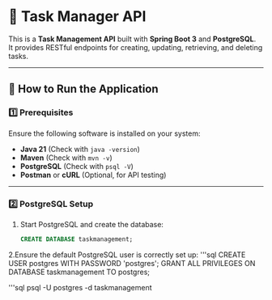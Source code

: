 # 📝 Task Manager API

This is a **Task Management API** built with **Spring Boot 3** and **PostgreSQL**.  
It provides RESTful endpoints for creating, updating, retrieving, and deleting tasks.  

---

## 🚀 **How to Run the Application**

### **1️⃣ Prerequisites**
Ensure the following software is installed on your system:  
- **Java 21** (Check with `java -version`)  
- **Maven** (Check with `mvn -v`)  
- **PostgreSQL** (Check with `psql -V`)  
- **Postman** or **cURL** (Optional, for API testing)  

---

### **2️⃣ PostgreSQL Setup**
1. Start PostgreSQL and create the database:  
   ```sql
   CREATE DATABASE taskmanagement;
2.Ensure the default PostgreSQL user is correctly set up:
 '''sql
 CREATE USER postgres WITH PASSWORD 'postgres';
GRANT ALL PRIVILEGES ON DATABASE taskmanagement TO postgres;

'''sql
psql -U postgres -d taskmanagement
